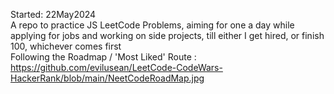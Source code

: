 Started: 22May2024</br>
A repo to practice JS LeetCode Problems, aiming for one a day while applying for jobs and working on side projects, till either I get hired, or finish 100, whichever comes first</br>
Following the Roadmap / 'Most Liked'  Route : </br>
https://github.com/evilusean/LeetCode-CodeWars-HackerRank/blob/main/NeetCodeRoadMap.jpg

